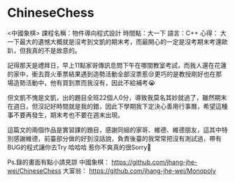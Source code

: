 # ChineseChess

<中國象棋>
課程名稱：物件導向程式設計
時間點：大一下
語言：C++
心得：
大一下最大的遺憾大概就是沒考到文凱的期末考，而最開心的一定是沒考期末考還歐趴，但我真的不是故意的。

記得那天是禮拜日，早上11點家哥傳訊息問下午在哪間教室考試，而我人還在花蓮的家中，衝去買火車票結果遇到造勢活動全部沒票惹😢更巧的是教授剛好也在那場造勢活動中，他有買到票而我沒有，因此不給補考😭

但文凱不愧是文凱，出的題目全班22個人0分，導致我莫名其妙就過了，雖然期末在週日，但沒記好時間就是我的錯，因此下學期我下定決心善用行事曆，希望這種事不要再發生，期末考也不要在週末出現。

這篇文的兩個作品是實習課的題目，感謝同組的家哥、維德、維德朋友，這其中特別感謝維德，前臺部分做的好到沒話說，負責後臺的我常常把沒有測試過，帶有BUG的程式讓你去Try 哈哈哈
惹你不爽真的很Sorry🤣

Ps.錄的畫面有點小請見諒
中國象棋：
https://github.com/jhang-jhe-wei/ChineseChess
大富翁：
https://github.com/jhang-jhe-wei/Monopoly
